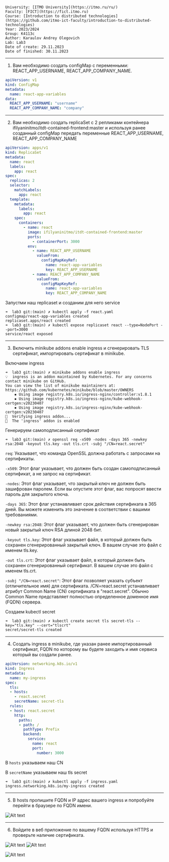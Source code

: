```
University: [ITMO University](https://itmo.ru/ru/)
Faculty: [FICT](https://fict.itmo.ru)
Course: [Introduction to distributed technologies](https://github.com/itmo-ict-faculty/introduction-to-distributed-technologies)
Year: 2023/2024
Group: K4113c
Author: Karaulov Andrey Olegovich
Lab: Lab3
Date of create: 29.11.2023
Date of finished: 30.11.2023
```
---
1) Вам необходимо создать configMap с переменными: REACT_APP_USERNAME, REACT_APP_COMPANY_NAME.

```yaml
apiVersion: v1
kind: ConfigMap
metadata:
  name: react-app-variables
data:
  REACT_APP_USERNAME: "username"
  REACT_APP_COMPANY_NAME: "company"
```
---
2) Вам необходимо создать replicaSet с 2 репликами контейнера ifilyaninitmo/itdt-contained-frontend:master и используя ранее созданный configMap передать переменные REACT_APP_USERNAME, REACT_APP_COMPANY_NAME

```yaml
apiVersion: apps/v1
kind: ReplicaSet
metadata:
  name: react
  labels:
    app: react
spec:
  replicas: 2
  selector:
    matchLabels:
      app: react
  template:
    metadata:
      labels:
        app: react
    spec:
      containers:
        - name: react
          image: ifilyaninitmo/itdt-contained-frontend:master
          ports:
            - containerPort: 3000
          env:
            - name: REACT_APP_USERNAME
              valueFrom:
                configMapKeyRef:
                  name: react-app-variables
                  key: REACT_APP_USERNAME
            - name: REACT_APP_COMPANY_NAME
              valueFrom:
                configMapKeyRef:
                  name: react-app-variables
                  key: REACT_APP_COMPANY_NAME

```
Запустми наш replicaset и созданим для него service
```console
➜  lab3 git:(main) ✗ kubectl apply -f react.yaml 
configmap/react-app-variables created
replicaset.apps/react created
➜  lab3 git:(main) ✗ kubectl expose replicaset react --type=NodePort --port=3000                                              
service/react exposed

```

---
3) Включить minikube addons enable ingress и сгенерировать TLS сертификат, импортировать сертификат в minikube.

Включаем ingress
```console
➜  lab3 git:(main) ✗ minikube addons enable ingress
💡  ingress is an addon maintained by Kubernetes. For any concerns contact minikube on GitHub.
You can view the list of minikube maintainers at: https://github.com/kubernetes/minikube/blob/master/OWNERS
    ▪ Using image registry.k8s.io/ingress-nginx/controller:v1.8.1
    ▪ Using image registry.k8s.io/ingress-nginx/kube-webhook-certgen:v20230407
    ▪ Using image registry.k8s.io/ingress-nginx/kube-webhook-certgen:v20230407
🔎  Verifying ingress addon...
🌟  The 'ingress' addon is enabled
```

Генерируем самоподписанный сертификат
```console
➜  lab3 git:(main) ✗ openssl req -x509 -nodes -days 365 -newkey rsa:2048 -keyout tls.key -out tls.crt -subj "/CN=react.secret"
```
`req`: Указывает, что команда OpenSSL должна работать с запросами на сертификаты.

`-x509`: Этот флаг указывает, что должен быть создан самоподписанный сертификат, а не запрос на сертификат.

`-nodes`: Этот флаг указывает, что закрытый ключ не должен быть зашифрован паролем. Если вы опустите этот флаг, вас попросят ввести пароль для закрытого ключа.

`-days 365`: Этот флаг устанавливает срок действия сертификата в 365 дней. Вы можете изменить это значение в соответствии с вашими требованиями.

`-newkey rsa:2048`: Этот флаг указывает, что должен быть сгенерирован новый закрытый ключ RSA длиной 2048 бит.

`-keyout tls.key`: Этот флаг указывает файл, в который должен быть сохранен сгенерированный закрытый ключ. В вашем случае это файл с именем tls.key.

`-out tls.crt`: Этот флаг указывает файл, в который должен быть сохранен сгенерированный сертификат. В вашем случае это файл с именем tls.crt.

`-subj "/CN=react.secret"`: Этот флаг позволяет указать субъект (отличительное имя) для сертификата. /CN=react.secret устанавливает атрибут Common Name (CN) сертификата в "react.secret". Обычно Common Name представляет полностью определенное доменное имя (FQDN) сервера.

Создаем kubectl secret
```console
➜  lab3 git:(main) ✗ kubectl create secret tls secret-tls --key="tls.key" --cert="tlscrt"
secret/secret-tls created
```
---
4) Создать ingress в minikube, где указан ранее импортированный сертификат, FQDN по которому вы будете заходить и имя сервиса который вы создали ранее.
```yaml
apiVersion: networking.k8s.io/v1
kind: Ingress
metadata:
  name: my-ingress
spec:
  tls:
  - hosts:
    - react.secret
    secretName: secret-tls
  rules:
  - host: react.secret
    http:
      paths:
      - path: /
        pathType: Prefix
        backend:
          service:
            name: react
            port:
              number: 3000
```

В `hosts` указываем наш CN

В `secretName` указываем наш tls secret

```console
➜  lab3 git:(main) ✗ kubectl apply -f ingress.yaml 
ingress.networking.k8s.io/my-ingress created
```

---
5) В hosts пропишите FQDN и IP адрес вашего ingress и попробуйте перейти в браузере по FQDN имени.

![Alt text](image/lab_3_report/image-2.png)

---
6) Войдите в веб приложение по вашему FQDN используя HTTPS и проверьте наличие сертификата.

![Alt text](image/lab_3_report/image.png)
![Alt text](image/lab_3_report/image-1.png)

![Alt text](image/lab_3_report/image-3.png)